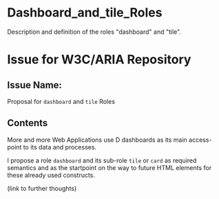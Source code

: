 # Dashboard_and_tile_Roles
Description and definition of the roles "dashboard" and "tile".
# Issue for W3C/ARIA Repository

## Issue Name:

Proposal for `dashboard` and `tile` Roles

## Contents

More and more Web Applications use D dashboards as its main access-point to its data and processes. 

I propose a role `dashboard` and its sub-role `tile` or `card` as required semantics and as the startpoint on the way to future HTML elements for these already used constructs.

(link to further thoughts)
